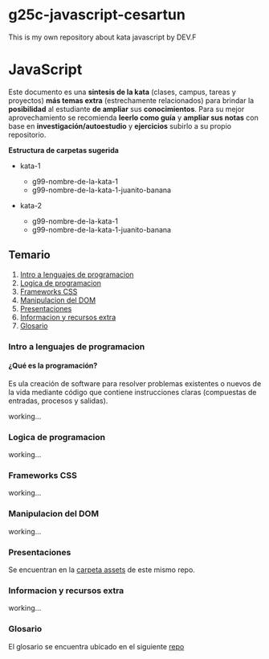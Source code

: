# g25c-javascript-cesartun
This is my own repository  about kata javascript  by DEV.F

# JavaScript

Este documento es una **sintesis de la kata** (clases, campus, tareas y proyectos) **más temas extra** (estrechamente relacionados) para brindar la **posibilidad** al estudiante **de ampliar** sus **conocimientos**. Para su mejor aprovechamiento se recomienda **leerlo como guía** y **ampliar sus notas** con base en **investigación/autoestudio** y **ejercicios** subirlo a su propio repositorio.

**Estructura de carpetas sugerida**

- kata-1

  - g99-nombre-de-la-kata-1
  - g99-nombre-de-la-kata-1-juanito-banana
- kata-2

  - g99-nombre-de-la-kata-1
  - g99-nombre-de-la-kata-1-juanito-banana

## Temario

1. [Intro a lenguajes de programacion](#intro-a-lenguajes-de-programacion)
2. [Logica de programacion](#logica-de-programacion)
3. [Frameworks CSS](#frameworks-css)
4. [Manipulacion del DOM](#manipulacion-del-dom)
5. [Presentaciones](#presentaciones)
6. [Informacion y recursos extra](#informacion-y-recursos-extra)
7. [Glosario](#glosario)

### Intro a lenguajes de programacion

#### **¿Qué es la programación?**

Es ula creación de software para resolver problemas existentes o nuevos de la vida mediante código que contiene instrucciones claras (compuestas de entradas, procesos y salidas).

working...


### Logica de programacion

working...


### Frameworks CSS

working...

### Manipulacion del DOM

working...


### Presentaciones

Se encuentran en la  [carpeta assets](./assets/) de este mismo repo.


### Informacion y recursos extra

working...


### Glosario

El glosario se encuentra ubicado en el siguiente [repo](https://github.com/montoyaguzman/gloasario-techie)
